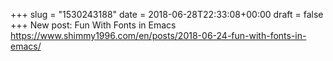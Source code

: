 +++
slug = "1530243188"
date = 2018-06-28T22:33:08+00:00
draft = false
+++
New post: Fun With Fonts in Emacs <a href="https://www.shimmy1996.com/en/posts/2018-06-24-fun-with-fonts-in-emacs/" rel="nofollow noopener" target="_blank"><span class="invisible">https://www.</span><span class="ellipsis">shimmy1996.com/en/posts/2018-0</span><span class="invisible">6-24-fun-with-fonts-in-emacs/</span></a>